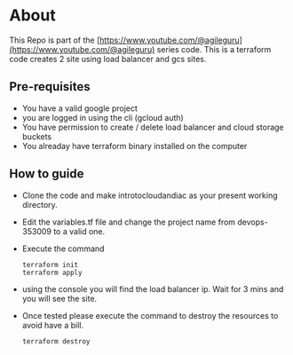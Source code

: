 # About 

This Repo is part of the [https://www.youtube.com/@agileguru](https://www.youtube.com/@agileguru) series code. This is a terraform code creates 2 site using load balancer and gcs sites. 


## Pre-requisites 

* You have a valid google project
* you are logged in using the cli (gcloud auth)
* You have permission to create / delete load balancer and cloud storage buckets
* You alreaday have terraform binary installed on the computer 

## How to guide 

* Clone the code and make introtocloudandiac as your present working directory. 
* Edit the variables.tf file and change the project name from devops-353009 to a valid one. 
* Execute the command 

    ```
    terraform init 
    terraform apply
    ```
* using the console you will find the load balancer ip. Wait for 3 mins and you will see the site. 

* Once tested please execute the command to destroy the resources to avoid have a bill. 

    ```
    terraform destroy 
    ```

